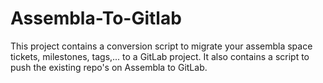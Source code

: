 # Assembla-To-Gitlab
This project contains a conversion script to migrate your assembla space tickets, milestones, tags,... to a GitLab project. It also contains a script to push the existing repo's on Assembla to GitLab.
